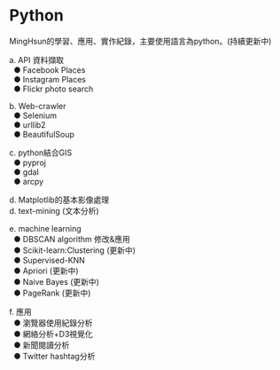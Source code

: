 # Python 

MingHsun的學習、應用、實作紀錄，主要使用語言為python。(持續更新中)

a. API 資料擷取<br>
&nbsp;&nbsp;● Facebook Places <br>
&nbsp;&nbsp;● Instagram Places<br>
&nbsp;&nbsp;● Flickr photo search<br>
 
b. Web-crawler<br>
&nbsp;&nbsp;● Selenium<br>
&nbsp;&nbsp;● urllib2<br>
&nbsp;&nbsp;● BeautifulSoup<br>
  
c. python結合GIS<br>
&nbsp;&nbsp;● pyproj<br> 
&nbsp;&nbsp;● gdal<br>
&nbsp;&nbsp;● arcpy<br>
 
 
d. Matplotlib的基本影像處理<br>
d. text-mining (文本分析)<br>

e. machine learning<br>
&nbsp;&nbsp;● DBSCAN algorithm 修改&應用<br>
&nbsp;&nbsp;● Scikit-learn:Clustering (更新中)<br>
&nbsp;&nbsp;● Supervised-KNN <br>
&nbsp;&nbsp;● Apriori (更新中)<br>
&nbsp;&nbsp;● Naive Bayes (更新中)<br>
&nbsp;&nbsp;● PageRank (更新中)<br>

f. 應用<br>
&nbsp;&nbsp;● 瀏覽器使用紀錄分析<br>
&nbsp;&nbsp;● 網絡分析+D3視覺化<br>
&nbsp;&nbsp;● 新聞閱讀分析<br>
&nbsp;&nbsp;● Twitter hashtag分析<br>
